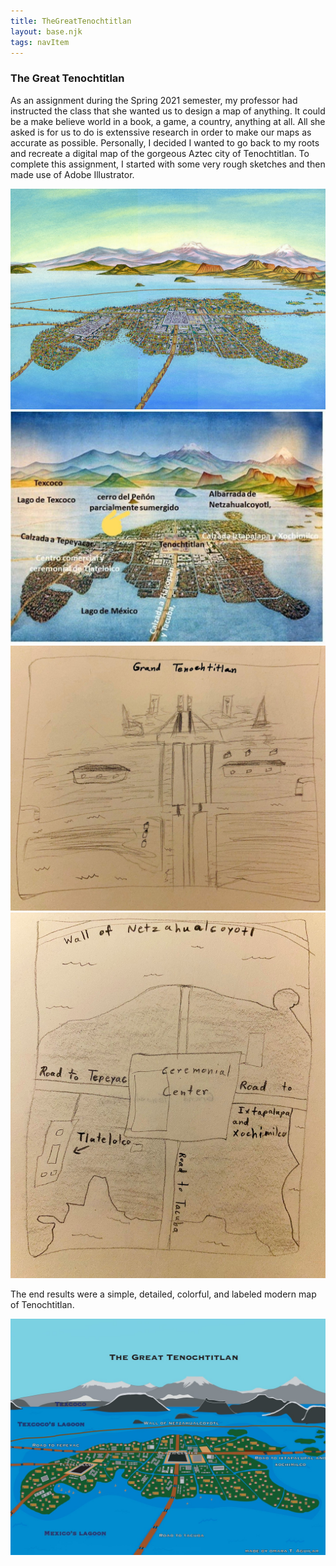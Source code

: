 ```yaml
---
title: TheGreatTenochtitlan
layout: base.njk
tags: navItem
---
```

 
<h3>The Great Tenochtitlan</h3>
      
<main class="project1">
<section class="p1">
  <p>As an assignment during the Spring 2021 semester, my professor had instructed the class that she wanted us to design a map of anything. It could be a make believe world in a book, a game, a country, anything at all. All she asked is for us to do is extenssive research in order to make our maps as accurate as possible. Personally, I decided I wanted to go back to my roots and recreate a digital map of the gorgeous Aztec city of Tenochtitlan. To complete this assignment, I started with some very rough sketches and then made use of Adobe Illustrator.</p>

  <img src="images/project5/oldversion1.jpg" class="oldversion1" alt="oldversion1">
  <img src="images/project5/oldversion2.jpg" class="oldversion2" alt="oldversion2">
  <img src="images/project5/mapsketch.jpg" class="mapsketch" alt="mapsketch">
  <img src="images/project5/mapsketch2.jpg" class="mapsketch2" alt="mapsketch2">

  <p>The end results were a simple, detailed, colorful, and labeled modern map of Tenochtitlan.</p>

  <img src="images/project5/modernmap.jpg" class="modernmap" alt="modernmap">
  </section>

  </main>